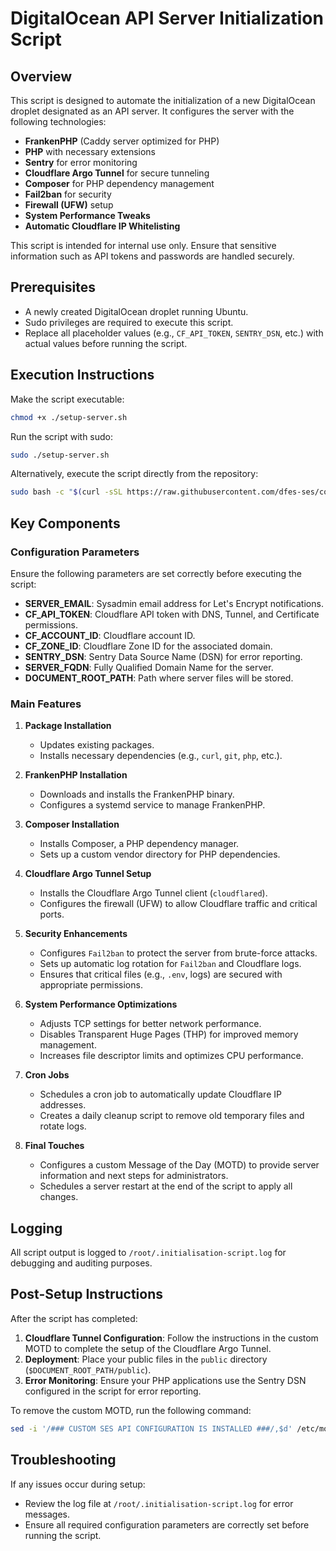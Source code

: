 # DigitalOcean API Server Initialization Script

## Overview
This script is designed to automate the initialization of a new DigitalOcean droplet designated as an API server. It configures the server with the following technologies:

- **FrankenPHP** (Caddy server optimized for PHP)
- **PHP** with necessary extensions
- **Sentry** for error monitoring
- **Cloudflare Argo Tunnel** for secure tunneling
- **Composer** for PHP dependency management
- **Fail2ban** for security
- **Firewall (UFW)** setup
- **System Performance Tweaks**
- **Automatic Cloudflare IP Whitelisting**

This script is intended for internal use only. Ensure that sensitive information such as API tokens and passwords are handled securely.

## Prerequisites
- A newly created DigitalOcean droplet running Ubuntu.
- Sudo privileges are required to execute this script.
- Replace all placeholder values (e.g., `CF_API_TOKEN`, `SENTRY_DSN`, etc.) with actual values before running the script.

## Execution Instructions
Make the script executable:
```bash
chmod +x ./setup-server.sh
```

Run the script with sudo:
```bash
sudo ./setup-server.sh
```

Alternatively, execute the script directly from the repository:
```bash
sudo bash -c "$(curl -sSL https://raw.githubusercontent.com/dfes-ses/common-api-utilities/main/setup-server.sh)"
```

## Key Components
### Configuration Parameters
Ensure the following parameters are set correctly before executing the script:
- **SERVER_EMAIL**: Sysadmin email address for Let's Encrypt notifications.
- **CF_API_TOKEN**: Cloudflare API token with DNS, Tunnel, and Certificate permissions.
- **CF_ACCOUNT_ID**: Cloudflare account ID.
- **CF_ZONE_ID**: Cloudflare Zone ID for the associated domain.
- **SENTRY_DSN**: Sentry Data Source Name (DSN) for error reporting.
- **SERVER_FQDN**: Fully Qualified Domain Name for the server.
- **DOCUMENT_ROOT_PATH**: Path where server files will be stored.

### Main Features
1. **Package Installation**
   - Updates existing packages.
   - Installs necessary dependencies (e.g., `curl`, `git`, `php`, etc.).

2. **FrankenPHP Installation**
   - Downloads and installs the FrankenPHP binary.
   - Configures a systemd service to manage FrankenPHP.

3. **Composer Installation**
   - Installs Composer, a PHP dependency manager.
   - Sets up a custom vendor directory for PHP dependencies.

4. **Cloudflare Argo Tunnel Setup**
   - Installs the Cloudflare Argo Tunnel client (`cloudflared`).
   - Configures the firewall (UFW) to allow Cloudflare traffic and critical ports.

5. **Security Enhancements**
   - Configures `Fail2ban` to protect the server from brute-force attacks.
   - Sets up automatic log rotation for `Fail2ban` and Cloudflare logs.
   - Ensures that critical files (e.g., `.env`, logs) are secured with appropriate permissions.

6. **System Performance Optimizations**
   - Adjusts TCP settings for better network performance.
   - Disables Transparent Huge Pages (THP) for improved memory management.
   - Increases file descriptor limits and optimizes CPU performance.

7. **Cron Jobs**
   - Schedules a cron job to automatically update Cloudflare IP addresses.
   - Creates a daily cleanup script to remove old temporary files and rotate logs.

8. **Final Touches**
   - Configures a custom Message of the Day (MOTD) to provide server information and next steps for administrators.
   - Schedules a server restart at the end of the script to apply all changes.

## Logging
All script output is logged to `/root/.initialisation-script.log` for debugging and auditing purposes.

## Post-Setup Instructions
After the script has completed:
1. **Cloudflare Tunnel Configuration**: Follow the instructions in the custom MOTD to complete the setup of the Cloudflare Argo Tunnel.
2. **Deployment**: Place your public files in the `public` directory (`$DOCUMENT_ROOT_PATH/public`).
3. **Error Monitoring**: Ensure your PHP applications use the Sentry DSN configured in the script for error reporting.

To remove the custom MOTD, run the following command:
```bash
sed -i '/### CUSTOM SES API CONFIGURATION IS INSTALLED ###/,$d' /etc/motd
```

## Troubleshooting
If any issues occur during setup:
- Review the log file at `/root/.initialisation-script.log` for error messages.
- Ensure all required configuration parameters are correctly set before running the script.
